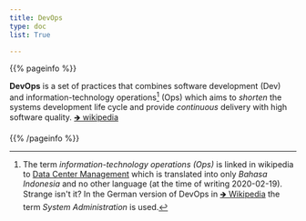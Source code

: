 ```yaml
---
title: DevOps
type: doc
list: True

---
```


{{% pageinfo %}}

__DevOps__ is a set of practices that combines software development (Dev) and
information-technology operations[^1] (Ops) which aims to _shorten_ the systems
development life cycle and provide _continuous_ delivery with high software
quality. [🡺 wikipedia](https://en.wikipedia.org/wiki/DevOps)

[^1]: The term _information-technology operations (Ops)_ is linked in wikipedia
to [Data Center
Management](https://en.wikipedia.org/wiki/Data_center_management#Operations)
which is translated into only _Bahasa Indonesia_ and no other language (at the
time of writing 2020-02-19). Strange isn't it? In the German version of DevOps
in [🡺 Wikipedia](https://de.wikipedia.org/wiki/DevOps) the term _System
Administration_ is used.

{{% /pageinfo %}}
